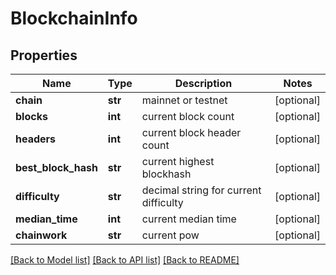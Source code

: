 # BlockchainInfo

## Properties
Name | Type | Description | Notes
------------ | ------------- | ------------- | -------------
**chain** | **str** | mainnet or testnet | [optional] 
**blocks** | **int** | current block count | [optional] 
**headers** | **int** | current block header count | [optional] 
**best_block_hash** | **str** | current highest blockhash | [optional] 
**difficulty** | **str** | decimal string for current difficulty | [optional] 
**median_time** | **int** | current median time | [optional] 
**chainwork** | **str** | current pow | [optional] 

[[Back to Model list]](../README.md#documentation-for-models) [[Back to API list]](../README.md#documentation-for-api-endpoints) [[Back to README]](../README.md)


